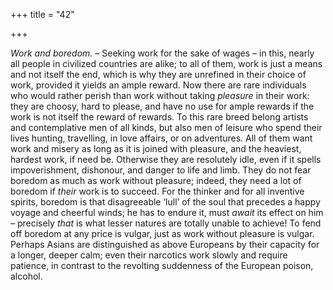 +++
title = "42"

+++

*Work and boredom.* – Seeking work for the sake of wages – in this, nearly all people in civilized countries are alike; to all of them, work is just a means and not itself the end, which is why they are unrefined in their choice of work, provided it yields an ample reward. Now there are rare individuals who would rather perish than work without taking *pleasure* in their work: they are choosy, hard to please, and have no use for ample rewards if the work is not itself the reward of rewards. To this rare breed belong artists and contemplative men of all kinds, but also men of leisure who spend their lives hunting, travelling, in love affairs, or on adventures. All of them want work and misery as long as it is joined with pleasure, and the heaviest, hardest work, if need be. Otherwise they are resolutely idle, even if it spells impoverishment, dishonour, and danger to life and limb. They do not fear boredom as much as work without pleasure; indeed, they need a lot of boredom if *their* work is to succeed. For the thinker and for all inventive spirits, boredom is that disagreeable ‘lull’ of the soul that precedes a happy voyage and cheerful winds; he has to endure it, must *await* its effect on him – precisely *that* is what lesser natures are totally unable to achieve\! To fend off boredom at any price is vulgar, just as work without pleasure is vulgar. Perhaps Asians are distinguished as above Europeans by their capacity for a longer, deeper calm; even their narcotics work slowly and require patience, in contrast to the revolting suddenness of the European poison, alcohol.


